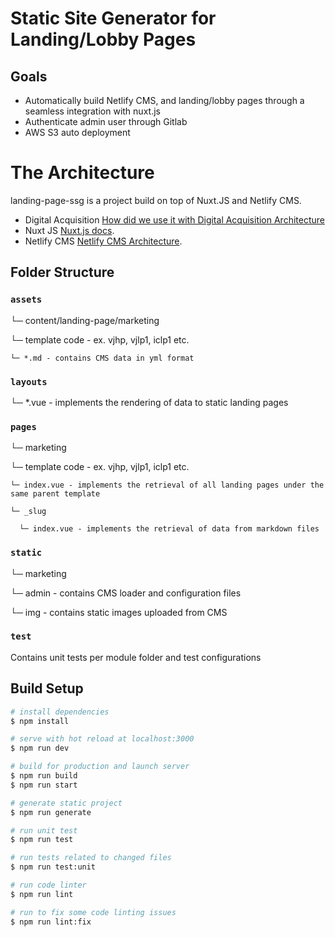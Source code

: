 # Static Site Generator for Landing/Lobby Pages 

## Goals
- Automatically build Netlify CMS, and landing/lobby pages through a seamless integration with nuxt.js
- Authenticate admin user through Gitlab
- AWS S3 auto deployment

# The Architecture
landing-page-ssg is a project build on top of Nuxt.JS and Netlify CMS.
- Digital Acquisition [How did we use it with Digital Acquisition Architecture](https://wiki.jpj.com/display/ITDEV/DAS+-+Architectural+Platform)
- Nuxt JS [Nuxt.js docs](https://nuxtjs.org).
- Netlify CMS [Netlify CMS Architecture](https://www.netlifycms.org/docs/architecture/#:~:text=Netlify%20CMS%20is%20a%20React,collections%20%2C%20entries%20%2C%20and%20widgets%20.&text=The%20structure%20of%20an%20entry,a%20label%20%2C%20and%20a%20widget%20.).

## Folder Structure

### `assets`
└─ content/landing-page/marketing

  └─ template code - ex. vjhp, vjlp1, iclp1 etc.

    └─ *.md - contains CMS data in yml format

### `layouts`
└─ *.vue - implements the rendering of data to static landing pages

### `pages`
└─ marketing

  └─ template code - ex. vjhp, vjlp1, iclp1 etc.

    └─ index.vue - implements the retrieval of all landing pages under the same parent template

    └─ _slug

      └─ index.vue - implements the retrieval of data from markdown files

### `static`
└─ marketing

  └─ admin - contains CMS loader and configuration files
  
  └─ img - contains static images uploaded from CMS

### `test`
Contains unit tests per module folder and test configurations

## Build Setup

```bash
# install dependencies
$ npm install

# serve with hot reload at localhost:3000
$ npm run dev

# build for production and launch server
$ npm run build
$ npm run start

# generate static project
$ npm run generate

# run unit test
$ npm run test

# run tests related to changed files
$ npm run test:unit

# run code linter
$ npm run lint

# run to fix some code linting issues
$ npm run lint:fix

```
